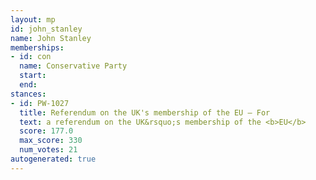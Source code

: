 ```yaml
---
layout: mp
id: john_stanley
name: John Stanley
memberships:
- id: con
  name: Conservative Party
  start: 
  end: 
stances:
- id: PW-1027
  title: Referendum on the UK's membership of the EU — For
  text: a referendum on the UK&rsquo;s membership of the <b>EU</b>
  score: 177.0
  max_score: 330
  num_votes: 21
autogenerated: true
---
```

